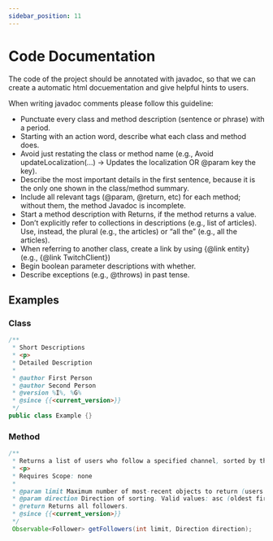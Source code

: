 ```yaml
---
sidebar_position: 11
---
```


# Code Documentation

The code of the project should be annotated with javadoc, so that we can create a automatic html docuementation and give helpful hints to users.

When writing javadoc comments please follow this guideline:

 - Punctuate every class and method description (sentence or phrase) with a period.
 - Starting with an action word, describe what each class and method does.
 - Avoid just restating the class or method name (e.g., Avoid updateLocalization(...) → Updates the localization OR @param key the key).
 - Describe the most important details in the first sentence, because it is the only one shown in the class/method summary.
 - Include all relevant tags (@param, @return, etc) for each method; without them, the method Javadoc is incomplete.
 - Start a method description with Returns, if the method returns a value.
 - Don’t explicitly refer to collections in descriptions (e.g., list of articles). Use, instead, the plural (e.g., the articles) or “all the” (e.g., all the articles).
 - When referring to another class, create a link by using {@link entity} (e.g., {@link TwitchClient}) 
 - Begin boolean parameter descriptions with whether.
 - Describe exceptions (e.g., @throws) in past tense.

## Examples

### Class

```java
/**
 * Short Descriptions
 * <p>
 * Detailed Description
 *
 * @author First Person
 * @author Second Person
 * @version %I%, %G%
 * @since {{<current_version>}}
 */
public class Example {}
```

### Method

```java
/**
 * Returns a list of users who follow a specified channel, sorted by the date when they started following the channel (newest first, unless specified otherwise).
 * <p>
 * Requires Scope: none
 *
 * @param limit Maximum number of most-recent objects to return (users who started following the channel most recently). Default: 25. Maximum: none.
 * @param direction Direction of sorting. Valid values: asc (oldest first), desc (newest first). Default: desc.
 * @return Returns all followers.
 * @since {{<current_version>}}
 */
 Observable<Follower> getFollowers(int limit, Direction direction);
```

